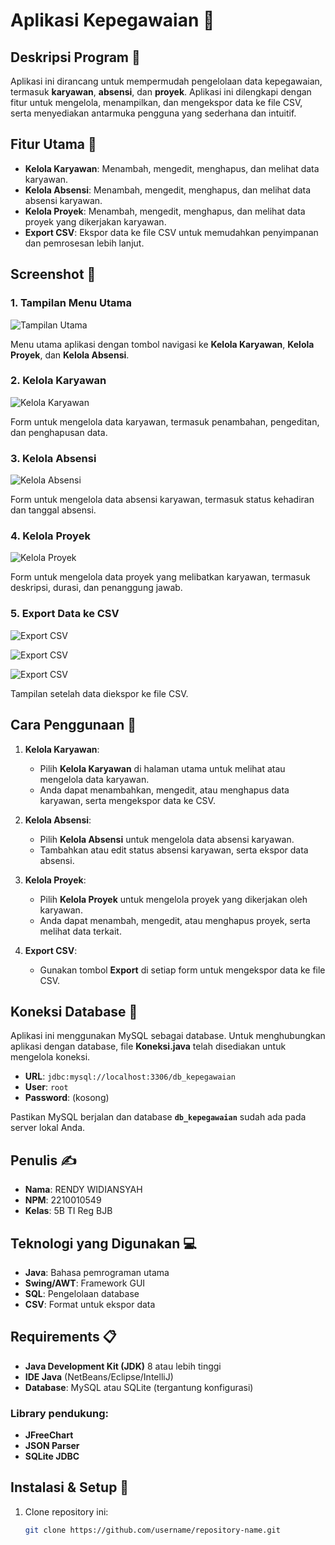 # Aplikasi Kepegawaian 🌟

## Deskripsi Program 📝

Aplikasi ini dirancang untuk mempermudah pengelolaan data kepegawaian, termasuk **karyawan**, **absensi**, dan **proyek**. Aplikasi ini dilengkapi dengan fitur untuk mengelola, menampilkan, dan mengekspor data ke file CSV, serta menyediakan antarmuka pengguna yang sederhana dan intuitif.

## Fitur Utama 🔧

- **Kelola Karyawan**: Menambah, mengedit, menghapus, dan melihat data karyawan.
- **Kelola Absensi**: Menambah, mengedit, menghapus, dan melihat data absensi karyawan.
- **Kelola Proyek**: Menambah, mengedit, menghapus, dan melihat data proyek yang dikerjakan karyawan.
- **Export CSV**: Ekspor data ke file CSV untuk memudahkan penyimpanan dan pemrosesan lebih lanjut.

## Screenshot 📸

### 1. Tampilan Menu Utama

![Tampilan Utama](img/MenuUtama.png)

Menu utama aplikasi dengan tombol navigasi ke **Kelola Karyawan**, **Kelola Proyek**, dan **Kelola Absensi**.

### 2. Kelola Karyawan

![Kelola Karyawan](img/Kelola%20Karyawan.png)

Form untuk mengelola data karyawan, termasuk penambahan, pengeditan, dan penghapusan data.

### 3. Kelola Absensi

![Kelola Absensi](img/KelolaAbsensi.png)

Form untuk mengelola data absensi karyawan, termasuk status kehadiran dan tanggal absensi.

### 4. Kelola Proyek

![Kelola Proyek](img/KelolaProyek.png)

Form untuk mengelola data proyek yang melibatkan karyawan, termasuk deskripsi, durasi, dan penanggung jawab.

### 5. Export Data ke CSV

![Export CSV](img/KaryawanCSV.png)

![Export CSV](img/AbsensiCSV.png)

![Export CSV](img/ProyekCSV.png)

Tampilan setelah data diekspor ke file CSV.

## Cara Penggunaan 📖

1. **Kelola Karyawan**:

   - Pilih **Kelola Karyawan** di halaman utama untuk melihat atau mengelola data karyawan.
   - Anda dapat menambahkan, mengedit, atau menghapus data karyawan, serta mengekspor data ke CSV.

2. **Kelola Absensi**:

   - Pilih **Kelola Absensi** untuk mengelola data absensi karyawan.
   - Tambahkan atau edit status absensi karyawan, serta ekspor data absensi.

3. **Kelola Proyek**:

   - Pilih **Kelola Proyek** untuk mengelola proyek yang dikerjakan oleh karyawan.
   - Anda dapat menambah, mengedit, atau menghapus proyek, serta melihat data terkait.

4. **Export CSV**:
   - Gunakan tombol **Export** di setiap form untuk mengekspor data ke file CSV.

## Koneksi Database 💾

Aplikasi ini menggunakan MySQL sebagai database. Untuk menghubungkan aplikasi dengan database, file **Koneksi.java** telah disediakan untuk mengelola koneksi.

- **URL**: `jdbc:mysql://localhost:3306/db_kepegawaian`
- **User**: `root`
- **Password**: (kosong)

Pastikan MySQL berjalan dan database **`db_kepegawaian`** sudah ada pada server lokal Anda.

## Penulis ✍️

- **Nama**: RENDY WIDIANSYAH
- **NPM**: 2210010549
- **Kelas**: 5B TI Reg BJB

## Teknologi yang Digunakan 💻

- **Java**: Bahasa pemrograman utama
- **Swing/AWT**: Framework GUI
- **SQL**: Pengelolaan database
- **CSV**: Format untuk ekspor data

## Requirements 📋

- **Java Development Kit (JDK)** 8 atau lebih tinggi
- **IDE Java** (NetBeans/Eclipse/IntelliJ)
- **Database**: MySQL atau SQLite (tergantung konfigurasi)

### Library pendukung:

- **JFreeChart**
- **JSON Parser**
- **SQLite JDBC**

## Instalasi & Setup 🔧

1. Clone repository ini:
   ```bash
   git clone https://github.com/username/repository-name.git
   ```
